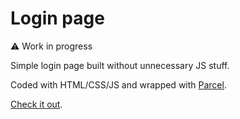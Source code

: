 # Login page

:warning: Work in progress

Simple login page built without unnecessary JS stuff.

Coded with HTML/CSS/JS and wrapped with [Parcel](https://parceljs.org/).

[Check it out](https://thyagorafaell.github.io/login-page/).